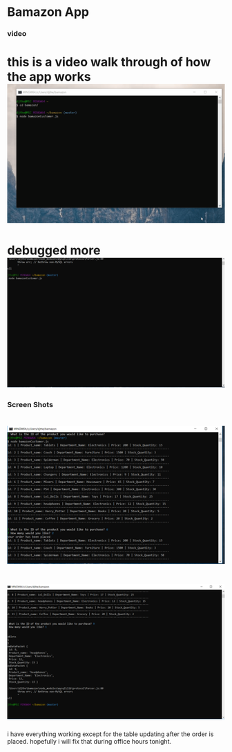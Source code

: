 Bamazon App
==============
### video
this is a video walk through of how the app works
![alt text](assets\photots\bam3.gif)
===============================================================
debugged more
![alt text](assets\photots\bam6.gif)
===============================================================
### Screen Shots
![alt text](assets\bamaclip.PNG)
===============================================================
![alt text](assets\photots\Capture6.PNG)
===============================================================

i have everything working except for the table updating after the order is placed. hopefully i will fix that during office hours tonight.

